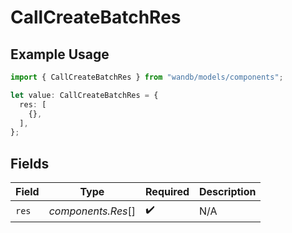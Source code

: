 # CallCreateBatchRes

## Example Usage

```typescript
import { CallCreateBatchRes } from "wandb/models/components";

let value: CallCreateBatchRes = {
  res: [
    {},
  ],
};
```

## Fields

| Field              | Type               | Required           | Description        |
| ------------------ | ------------------ | ------------------ | ------------------ |
| `res`              | *components.Res*[] | :heavy_check_mark: | N/A                |